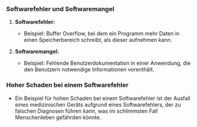 ### Softwarefehler und Softwaremangel

1. **Softwarefehler:**
    - Beispiel: Buffer Overflow, bei dem ein Programm mehr Daten in einen Speicherbereich schreibt, als dieser aufnehmen kann.

2. **Softwaremangel:**
    - Beispiel: Fehlende Benutzerdokumentation in einer Anwendung, die den Benutzern notwendige Informationen vorenthält.

### Hoher Schaden bei einem Softwarefehler

- Ein Beispiel für hohen Schaden bei einem Softwarefehler ist der Ausfall eines medizinischen Geräts aufgrund eines Softwarefehlers, der zu falschen Diagnosen führen kann, was im schlimmsten Fall Menschenleben gefährden könnte.
